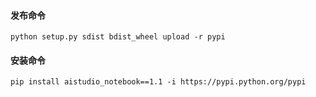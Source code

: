 #### 发布命令

    python setup.py sdist bdist_wheel upload -r pypi

#### 安装命令

    pip install aistudio_notebook==1.1 -i https://pypi.python.org/pypi
